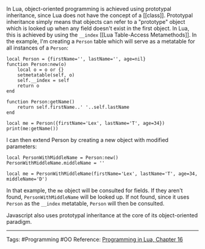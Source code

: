 In Lua, object-oriented programming is achieved using prototypal inheritance, since Lua does not have the concept of a [[class]]. Prototypal inheritance simply means that objects can refer to a "prototype" object which is looked up when any field doesn't exist in the first object. In Lua, this is achieved by using the `__index` [[Lua Table-Access Metamethods]]. In the example, I'm creating a `Person` table which will serve as a metatable for all instances of a `Person`:

``` 
local Person = {firstName='', lastName='', age=nil}
function Person:new(o)
    local o = o or {}
    setmetatable(self, o)
    self.__index = self
    return o
end

function Person:getName()
    return self.firstName..' '..self.lastName
end

local me = Person({firstName='Lex', lastName='T', age=34})
print(me:getName())
```

I can then extend Person by creating a new object with modified parameters:

```
local PersonWithMiddleName = Person:new()
PersonWithMiddleName.middleName = ''

local me = PersonWithMiddleName(firstName='Lex', lastName='T', age=34, middleName='D')
```

In that example, the `me` object will be consulted for fields. If they aren't found, `PersonWithMiddleName` will be looked up. If not found, since it uses `Person` as the `__index` metatable,  `Person` will then be consulted.

Javascript also uses prototypal inheritance at the core of its object-oriented paradigm.

---

Tags: #Programming #OO
Reference: [Programming in Lua, Chapter 16](https://www.lua.org/pil/16.html)